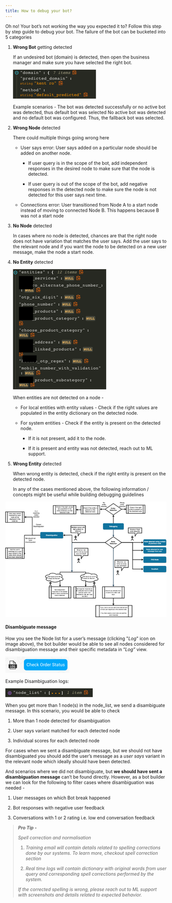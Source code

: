 ```yaml
---
title: How to debug your bot?
---
```


Oh no! Your bot’s not working the way you expected it to? Follow this step by step guide to debug your bot. The failure of the bot can be bucketed into 5 categories

1. **Wrong Bot** getting detected 

	If an undesired bot (domain) is detected, then open the business manager and make sure you have selected the right bot.

	![Wrong Bot Detected](assets/debug_wrong_bot.png)

	Example scenarios - The bot was detected successfully or no active bot was detected, thus default bot was selected No active bot was detected and no default bot was configured. Thus, the fallback bot was selected.

2. **Wrong Node** detected

	There could multiple things going wrong here

	* User says error: User says added on a particular node should be added on another node.

    	* If user query is in the scope of the bot, add independent responses in the desired node to make sure that the node is detected.

    	* If user query is out of the scope of the bot, add negative responses in the detected node to make sure the node is not detected for this user says next time.

	* Connections error: User transitioned from Node A to a start node instead of moving to connected Node B. This happens because B was not a start node 

 

3. **No Node** detected 

	In cases where no node is detected, chances are that the right node does not have variation that matches the user says. Add the user says to the relevant node and if you want the node to be detected on a new user message, make the node a start node.

4. **No Entity** detected 

	![Wrong Entity Detected](assets/debug_no_entity.png)

	When entities are not detected on a node - 

	* For local entities with entity values - Check if the right values are populated in the entity dictionary on the detected node.

	* For system entities - Check if the entity is present on the detected node. 

    	* If it is not present, add it to the node.

    	* If it is present and entity was not detected, reach out to ML support.

5. **Wrong Entity** detected 

	When wrong entity is detected, check if the right entity is present on the detected node.

	In any of the cases mentioned above, the following information / concepts might be useful while building debugging guidelines

![Debug Debug Chart](assets/debug_flow_chart.png)

#### **Disambiguate message**

How you see the Node list for a user’s message (clicking "*Log*" icon on image above), the bot builder would be able to see all nodes considered for disambiguation message and their specific metadata in “*Log”* view. 

![Disambiguate Logs](assets/debug_disambiguate_logs.png)

Example Disambiguation logs: 

![Disambiguate Node List](assets/debug_disambiguate_nodelist.png)

When you get more than 1 node(s) in the node_list, we send a disambiguate message. In this scenario, you would be able to check

1. More than 1 node detected for disambiguation

2. User says variant matched for each detected node

3. Individual scores for each detected node

For cases when we sent a disambiguate message, but we should not have disambiguated you should add the user’s message as a *user says* variant in the relevant node which ideally should have been detected. 

And scenarios where we did not disambiguate, but **we should have sent a disambiguation message** can’t be found directly. However, as a bot builder we can look for the following to filter cases where disambiguation was needed -

1. User messages on which Bot break happened

2. Bot responses with negative user feedback 

3. Conversations with 1 or 2 rating i.e. low end conversation feedback


> **_Pro Tip -_**
> 
> *Spell correction and normalisation*
> 
> 1. *Training email will contain details related to spelling corrections done by our systems. To learn more, checkout spell correction section*
> 
> 2. *Real time logs will contain dictionary with original words from user query and corresponding spell corrections performed by the system.*
> 
> *If the corrected spelling is wrong, please reach out to ML support with screenshots and details related to expected behavior.*


